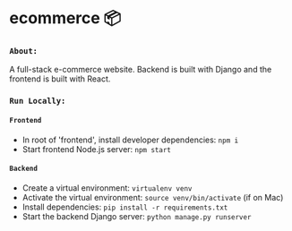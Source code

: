# ecommerce 📦
 
### `About:`
A full-stack e-commerce website.  Backend is built with Django and the frontend is built with React.

### `Run Locally:`
#### `Frontend`
* In root of 'frontend', install developer dependencies: `npm i`
* Start frontend Node.js server: `npm start`
#### `Backend`
* Create a virtual environment:
`virtualenv venv`
* Activate the virtual environment:
`source venv/bin/activate` (if on Mac)
* Install dependencies:
`pip install -r requirements.txt`
* Start the backend Django server:
`python manage.py runserver`
